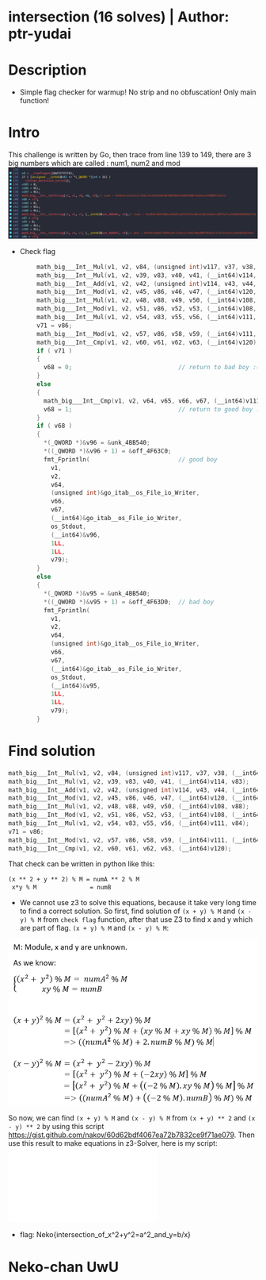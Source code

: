 # intersection (16 solves) | Author: ptr-yudai
# Description
* Simple flag checker for warmup! No strip and no obfuscation! Only main function!

# Intro
This challenge is written by Go, then trace from line 139 to 149, there are 3 big numbers which are called : num1, num2 and mod
![number](num.png)
* Check flag
```go
        math_big___Int__Mul(v1, v2, v84, (unsigned int)v117, v37, v38, (__int64)v117, v84);
        math_big___Int__Mul(v1, v2, v39, v83, v40, v41, (__int64)v114, v83);
        math_big___Int__Add(v1, v2, v42, (unsigned int)v114, v43, v44, (__int64)v120, (__int64)v117);
        math_big___Int__Mod(v1, v2, v45, v86, v46, v47, (__int64)v120, (__int64)v120);
        math_big___Int__Mul(v1, v2, v48, v88, v49, v50, (__int64)v108, v88);
        math_big___Int__Mod(v1, v2, v51, v86, v52, v53, (__int64)v108, (__int64)v108);
        math_big___Int__Mul(v1, v2, v54, v83, v55, v56, (__int64)v111, v84);
        v71 = v86;
        math_big___Int__Mod(v1, v2, v57, v86, v58, v59, (__int64)v111, (__int64)v111);
        math_big___Int__Cmp(v1, v2, v60, v61, v62, v63, (__int64)v120);
        if ( v71 )
        {
          v68 = 0;                              // return to bad boy :(
        }
        else
        {
          math_big___Int__Cmp(v1, v2, v64, v65, v66, v67, (__int64)v111);// Check the result and input if both are equals
          v68 = 1;                              // return to good boy :)
        }
        if ( v68 )
        {
          *(_QWORD *)&v96 = &unk_4BB540;
          *((_QWORD *)&v96 + 1) = &off_4F63C0;
          fmt_Fprintln(                         // good boy
            v1,
            v2,
            v64,
            (unsigned int)&go_itab__os_File_io_Writer,
            v66,
            v67,
            (__int64)&go_itab__os_File_io_Writer,
            os_Stdout,
            (__int64)&v96,
            1LL,
            1LL,
            v79);
        }
        else
        {
          *(_QWORD *)&v95 = &unk_4BB540;
          *((_QWORD *)&v95 + 1) = &off_4F63D0;  // bad boy
          fmt_Fprintln(
            v1,
            v2,
            v64,
            (unsigned int)&go_itab__os_File_io_Writer,
            v66,
            v67,
            (__int64)&go_itab__os_File_io_Writer,
            os_Stdout,
            (__int64)&v95,
            1LL,
            1LL,
            v79);
        }
```

# Find solution
```go
math_big___Int__Mul(v1, v2, v84, (unsigned int)v117, v37, v38, (__int64)v117, v84);
math_big___Int__Mul(v1, v2, v39, v83, v40, v41, (__int64)v114, v83);
math_big___Int__Add(v1, v2, v42, (unsigned int)v114, v43, v44, (__int64)v120, (__int64)v117);
math_big___Int__Mod(v1, v2, v45, v86, v46, v47, (__int64)v120, (__int64)v120);
math_big___Int__Mul(v1, v2, v48, v88, v49, v50, (__int64)v108, v88);
math_big___Int__Mod(v1, v2, v51, v86, v52, v53, (__int64)v108, (__int64)v108);
math_big___Int__Mul(v1, v2, v54, v83, v55, v56, (__int64)v111, v84);
v71 = v86;
math_big___Int__Mod(v1, v2, v57, v86, v58, v59, (__int64)v111, (__int64)v111);
math_big___Int__Cmp(v1, v2, v60, v61, v62, v63, (__int64)v120);
```

That check can be written in python like this:
```txt
(x ** 2 + y ** 2) % M = numA ** 2 % M
 x*y % M               = numB
```

* We cannot use z3 to solve this equations, because it take very long time to find a correct solution. So first, find solution of `(x + y) % M` and `(x - y) % M` from `check flag` function, after that use Z3 to find x and y which are part of flag.
`(x + y) % M` and `(x - y) % M`:

![calc](calc.png)

So now, we can find `(x + y) % M` and `(x - y) % M` from `(x + y) ** 2` and `(x - y) ** 2` by using this script https://gist.github.com/nakov/60d62bdf4067ea72b7832ce9f71ae079. Then use this result to make equations in z3-Solver, here is my script: ![solve](./solve.py)

* flag: Neko{intersection_of_x^2+y^2=a^2_and_y=b/x}

# Neko-chan UwU
